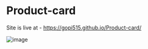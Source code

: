 # Product-card

Site is live at - https://gopi515.github.io/Product-card/


![image](https://github.com/user-attachments/assets/7d8823ba-7589-4eaa-bbed-ebf2e186ddf5)

 
